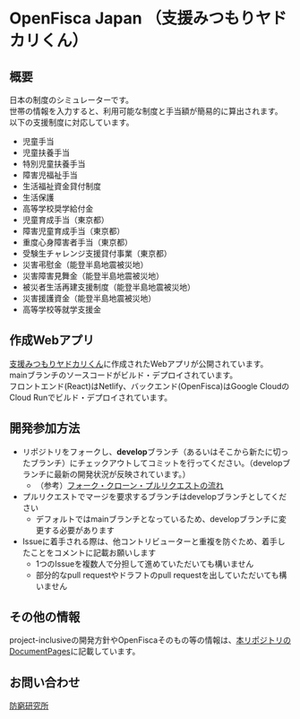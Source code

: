 # OpenFisca Japan （支援みつもりヤドカリくん）

## 概要
日本の制度のシミュレーターです。  
世帯の情報を入力すると、利用可能な制度と手当額が簡易的に算出されます。  
以下の支援制度に対応しています。

- 児童手当
- 児童扶養手当
- 特別児童扶養手当
- 障害児福祉手当
- 生活福祉資金貸付制度
- 生活保護
- 高等学校奨学給付金
- 児童育成手当（東京都）
- 障害児童育成手当（東京都）
- 重度心身障害者手当（東京都）
- 受験生チャレンジ支援貸付事業（東京都）
- 災害弔慰金（能登半島地震被災地）
- 災害障害見舞金（能登半島地震被災地）
- 被災者生活再建支援制度（能登半島地震被災地）
- 災害援護資金（能登半島地震被災地）
- 高等学校等就学支援金

## 作成Webアプリ
[支援みつもりヤドカリくん](https://shien-yadokari.netlify.app/)に作成されたWebアプリが公開されています。  
mainブランチのソースコードがビルド・デプロイされています。  
フロントエンド(React)はNetlify、バックエンド(OpenFisca)はGoogle CloudのCloud Runでビルド・デプロイされています。

## 開発参加方法
- リポジトリをフォークし、**develop**ブランチ（あるいはそこから新たに切ったブランチ）にチェックアウトしてコミットを行ってください。（developブランチに最新の開発状況が反映されています。）
  - （参考）[フォーク・クローン・プルリクエストの流れ](https://techtechmedia.com/how-to-fork-github/) 
- プルリクエストでマージを要求するブランチはdevelopブランチとしてください
  - デフォルトではmainブランチとなっているため、developブランチに変更する必要があります
- Issueに着手される際は、他コントリビューターと重複を防ぐため、着手したことをコメントに記載お願いします
  - 1つのIssueを複数人で分担して進めていただいても構いません
  - 部分的なpull requestやドラフトのpull requestを出していただいても構いません

## その他の情報

project-inclusiveの開発方針やOpenFiscaそのもの等の情報は、[本リポジトリのDocumentPages](https://project-inclusive.github.io/OpenFisca-Japan/)に記載しています。


## お問い合わせ
[防窮研究所](https://www.facebook.com/Institute.for.Poverty.Prevention)



